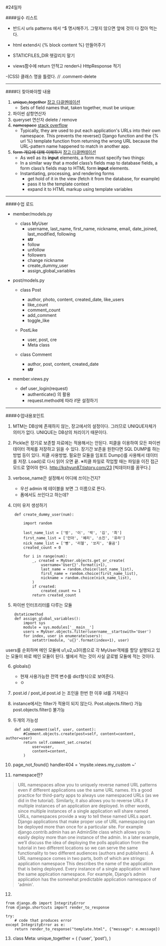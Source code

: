 #24일차 

####실수 리스트
- 반드시 urls patterns 에서 ^$ 명시해주기. 그렇지 않으면 앞에 것이 다 잡아 먹는다. 
- html extend시 {% block content %} 만들어주기 
- STATICFILES_DIR 헷갈리지 말기 

- views함수에 return 안적고 render나  HttpResponse 적기

-(CSS) 클래스 명을 틀렸다. // .comment-delete 

---

####더 찾아봐야할 내용 

1. ~~unique_together~~ [장고 다큐멘테이션](https://docs.djangoproject.com/en/1.10/ref/models/options/)
	- Sets of field names that, taken together, must be unique:
2. 파이썬 삼항연산자
3. queryset 연산자 delete / remove
4. ~~namespace~~ [stack overflow](http://stackoverflow.com/questions/19171570/a-real-example-of-url-namespace)
	- Typically, they are used to put each application's URLs into their own namespace. This prevents the reverse() Django function and the {% url %} template function from returning the wrong URL because the URL-pattern name happened to match in another app.
5. ~~form 개요에 대해 이해하기~~ [장고 다큐멘테이션](https://docs.djangoproject.com/en/1.10/topics/forms/) 
	- As well as its __input__ elements, a form must specify two things:
	- In a similar way that a model class’s fields map to database fields, a form class’s fields map to HTML form __input__ elements.
	- Instantiating, processing, and rendering forms
		- get hold of it in the view (fetch it from the database, for example)
		- pass it to the template context
		- expand it to HTML markup using template variables
---

####수업 로드 

- member/models.py
	- class MyUser
		- username, last_name, first_name, nickname, email, date_joined, last_modified, following
		- __str__
		- follow 
		- unfollow 
		- followers
		- change nickname
		- create_dummy_user
		- assign_global_variables 

- post/models.py 
	- class Post 
		- author, photo, content, created_date, like_users 
		- like_count 
		- comment_count 
		- add_comment 
		- toggle_like 
	- PostLike
		- user, post, cre
		- Meta class
		
	- class Comment 
		- author, post, content, created_date 
		- __str__ 

- member.views.py
	- def user_login(request)
		- authenticate() 의 활용 
		- request.method에 따라 if문 설정하기 
---
####수업내용포인트


1. MTM는 DB상에 존재하지 않는, 장고에서의 설정이다. 
그러므로 UNIQUE자체가 의미가 없다. UNIQUE는 DB상의 처리이기 때문이다. 

2. Pickle은 장기로 보존할 자료에는 적용해서는 안된다. 
피클을 이용하여 모든 파이썬 데이터 객체를 저장하고 읽을 수 있다. 
장기간 보존을 원한다면 SQL DUMP를 하는 방법 등이 있다. 
피클 사용방법.
필요한 모듈을 임포트
Dump()를 사용해서 데이터를 저장.
Load()로 다시 읽어 오면 끝.
※피클 파일로 작업할 때는 파일을 이진 접근 모드로 열어야 한다.
http://kshyun87.tistory.com/23 [빅데이터를 꿈꾸다.]

3. verbose_name은 설정해서 어디에 쓰이는건지? 
	- 우선 admin 에 테이블을 보면 그 이름으로 뜬다.
	- 폼에서도 쓰인다고 하는데? 
	
4. 더미 유저 생성하기 
```
    def create_dummy_user(num):
        
        import random
        
        last_name_list = ['방', '이', '박', '김', '최']
        first_name_list = ['민아', '혜리', '소진', '유라']
        nick_name_list = ['빵', '리헬', '쏘지', '율곰']
        created_count = 0 
        
        for i in range(num):
            _, created = MyUser.objects.get_or_create(
                username='User{}'.format(i+1),
                last_name = random.choice(last_name_list),
                first_name = random.choice(first_name_list),
                nickname = random.choice(nick_name_list),
            )
            if created:
                created_count += 1 
            return created_count
```

5. 파이썬 인터프리터를 다루는 모듈 

```
    @staticmethod
    def assign_global_variables():
        import sys
        module = sys.modules['__main__']
        users = MyUser.objects.filter(username__startswith='User')
        for index, user in enumerate(users):
            setattr(module, 'u{}'.format(index+1), user)            
```

users를 순회하며 메인 모듈에 u1,u2,u3이름으로 각 MyUser객체를 할당
실행되고 있는 모듈이 바로 메인 모듈이 된다. 
쉘에서 적는 것이 사실 글로벌 모듈에 적는 것이다. 

6. globals() 

	- 현재 사용가능한 전역 변수를 dict형식으로 보여준다. 
	- ㅇ
	
7. post.id / post_id 
post.id 는 조인을 한번 한 이후 id를 가져온다 

8. instance에서는 filter가 적용이 되지 않는다. 
Post.objects.filter() 가능 
post.objects.filter() 불가능 

9. 두개의 가능성 
```
    def add_comment(self, user, content):
        #Comment.objects.create(post=self, content=content, author=user)
        return self.comment_set.create(
            user=user,
            content=content,
        )
```     

10. page_not_found() 
handler404 = 'mysite.views.my_custom ~' 

11. namespace란? 

>URL namespaces allow you to uniquely reverse named URL patterns even if different applications use the same URL names. It’s a good practice for third-party apps to always use namespaced URLs (as we did in the tutorial). Similarly, it also allows you to reverse URLs if multiple instances of an application are deployed. In other words, since multiple instances of a single application will share named URLs, namespaces provide a way to tell these named URLs apart.
Django applications that make proper use of URL namespacing can be deployed more than once for a particular site. For example django.contrib.admin has an AdminSite class which allows you to easily deploy more than one instance of the admin. In a later example, we’ll discuss the idea of deploying the polls application from the tutorial in two different locations so we can serve the same functionality to two different audiences (authors and publishers).
A URL namespace comes in two parts, both of which are strings:
application namespace
This describes the name of the application that is being deployed. Every instance of a single application will have the same application namespace. For example, Django’s admin application has the somewhat predictable application namespace of 'admin'.

12.
``` 
from django.db import IntegrityError
from django.shortcuts import render_to_response

try:
    # code that produces error
except IntegrityError as e:
    return render_to_response("template.html", {"message": e.message})
```

13. 
    class Meta:
        unique_together = ( ('user', 'post'), )
        
       

